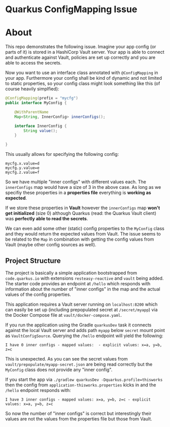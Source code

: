 # Quarkus ConfigMapping Issue

# About

This repo demonstrates the following issue. Imagine your app config (or parts of it) is stored in a HashiCorp Vault server. Your app is able to connect and authenticate against Vault, policies are set up correctly and you are able to access the secrets.

Now you want to use an interface class annotated with `@ConfigMapping` in your app. Furthermore your config shall be kind of dynamic and not limited to static properties, so your config class might look something like this (of course heavily simplfied):

```java
@ConfigMapping(prefix = "mycfg")
public interface MyConfig {

    @WithParentName
    Map<String, InnerConfig> innerConfigs();

    interface InnerConfig {
        String value();
    }

}
```

This usually allows for specifying the following config:

```properties
mycfg.x.value=d
mycfg.y.value=e
mycfg.z.value=f
```

So we have multiple "inner configs" with different values each. The `innerConfigs` map would have a size of 3 in the above case. As long as we specifiy these properties in a **properties file** everything is **working as expected**.

If we store these properties in **Vault** however the `innerConfigs` map **won't get initialized** (size 0) although Quarkus (read: the Quarkus Vault client) was **perfectly able to read the secrets**.

We can even add some other (static) config properties to the `MyConfig` class and they would return the expected values from Vault. The issue seems to be related to the `Map` in combination with getting the config values from Vault (maybe other config sources as well).

## Project Structure

The project is basically a simple application bootstrapped from `code.quarkus.io` with extensions `resteasy-reactive` and `vault` being added. The starter code provides an endpoint at `/hello` which responds with information about the number of "inner configs" in the map and the actual values of the config properties.

This application requires a Vault server running on `localhost:8200` which can easily be set up (including prepopulated secret at `/secret/myapp`) via the Docker Compose file at `vault/docker-compose.yaml`.

If you run the application using the Gradle `quarkusDev` task it connects against the local Vault server and adds path `myapp` below `secret` mount point as `VaultConfigSource`. Querying the `/hello` endpoint will yield the following:

```
I have 0 inner configs - mapped values:  - explicit values: x=a, y=b, z=c
```

This is unexpected. As you can see the secret values from `vault/prepopulate/myapp-secret.json` are being read correctly but the `MyConfig` class does not provide any "inner config".

If you start the app via `./gradlew quarkusDev -Dquarkus.profile=thisworks` then the config from `application-thisworks.properties` kicks in and the `/hello` endpoint responds with:

```
I have 3 inner configs - mapped values: x=a, y=b, z=c - explicit values: x=a, y=b, z=c
```

So now the number of "inner configs" is correct but interestingly their values are not the values from the properties file but those from Vault. 
